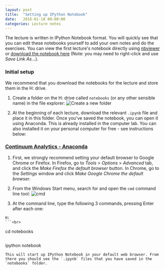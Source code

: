 ```yaml
---
layout: post
title:  "Setting up IPython Notebook" 
date:   2016-01-18 00:00:00
categories: Lecture notes
---
```


The lecture is written in IPython Notebook format. You will quickly see that you can edit these notebooks yourself to add your own notes and do the exercises. You can view the first lecture's notebook directly using [nbviewer](http://nbviewer.ipython.org/github/ggorman/Numerical-methods-1/blob/master/notebook/interpolation.ipynb) or [download the notebook here](http://raw.githubusercontent.com/ggorman/Numerical-methods-1/master/notebook/interpolation.ipynb) (Note: you may need to right-click and use *Save Link As...*).

### Initial setup
We recommend that you download the notebooks for the lecture and store them in the H: drive. 

1. Create a folder on the H: drive called `notebooks` (or any other sensible name) in the file explorer:
![Create a new folder](https://raw.githubusercontent.com/ggorman/Numerical-methods-1/gh-pages/images/new_folder_on_h_drive.jpg "Create a new folder called 'notebooks' on your H: drive.")

2. At the beginning of each lecture, download the relevant `.ipynb` file and place it in this folder. Once you've saved the notebook, you can open it using Anaconda.
This is already installed in the computer lab. You can also installed it on your personal computer for free - see instructions below:

### [Continuum Analytics - Anaconda](https://store.continuum.io/cshop/anaconda/)
1. First, we strongly recommend setting your default browser to Google Chrome or Firefox. In Firefox, go to *Tools* > *Options* > *Advanced* tab, and click the *Make Firefox the default browser* button. In Chrome, go to the *Settings* window and click *Make Google Chrome the default browser*.

2. From the Windows Start menu, search for and open the `cmd` command line tool:
![cmd](https://raw.githubusercontent.com/ggorman/Introduction-to-programming-for-geoscientists/gh-pages/images/cmd_menu_item.jpg "The cmd command line tool.")

3. At the command line, type the following 3 commands, pressing Enter after each one:<br>
```
H:
```<br>
```
cd notebooks
```<br>
```
ipython notebook
```<br>
This will start up IPython Notebook in your default web browser. From there you should see the `.ipynb` files that you have saved in the `notebooks` folder.

